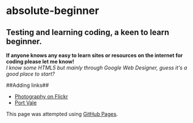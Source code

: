# absolute-beginner
## Testing and learning coding, a keen to learn beginner. 
**If anyone knows any easy to learn sites or resources on the internet for coding please let me know!**  
*I know some HTML5 but mainly through Google Web Designer, guess it's a good place to start?*

##Adding links##
- <a href="http://www.flickr.com/photos/paultomlin">Photography on Flickr</a>
- <a href="http://www.onevalefan.co.uk">Port Vale</a>


This page was attempted using [GitHub Pages](https://pages.github.com/).
